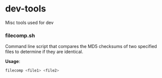 # dev-tools

Misc tools used for dev

### filecomp.sh

Command line script that compares the MD5 checksums of two specified files to determine if they are identical. 

**Usage**:
```bash
filecomp <file1> <file2>
```
